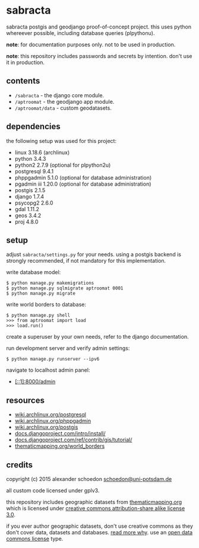 # sabracta
sabracta postgis and geodjango proof-of-concept project. this uses python
whereever possible, including database queries (plpythonu).

**note**: for documentation purposes only. not to be used in production.

**note**: this repository includes passwords and secrets by intention. don't use
it in production.


contents
--------

 * `/sabracta` - the django core module.
 * `/aptroomat` - the geodjango app module.
 * `/aptroomat/data` - custom geodatasets.


dependencies
------------

the following setup was used for this project:

 * linux       3.18.6  (archlinux)
 * python      3.4.3
 * python2     2.7.9   (optional for plpython2u)
 * postgresql  9.4.1
 * phppgadmin  5.1.0   (optional for database administration)
 * pgadmin iii 1.20.0  (optional for database administration)
 * postgis     2.1.5
 * django      1.7.4
 * psycopg2    2.6.0
 * gdal        1.11.2
 * geos        3.4.2
 * proj        4.8.0


setup
-----

adjust `sabracta/settings.py` for your needs. using a postgis backend is
strongly recommended, if not mandatory for this implementation.

write database model:

    $ python manage.py makemigrations
    $ python manage.py sqlmigrate aptroomat 0001
    $ python manage.py migrate

write world borders to database:

    $ python manage.py shell
    >>> from aptroomat import load
    >>> load.run()

create a superuser by your own needs, refer to the django documentation.

run development server and verify admin settings:

    $ python manage.py runserver --ipv6

navigate to localhost admin panel:

 * [[::1]:8000/admin](http://[::1]:8000/admin/)


resources
---------

 * [wiki.archlinux.org/postgresql](https://wiki.archlinux.org/index.php/PostgreSQL)
 * [wiki.archlinux.org/phppgadmin](https://wiki.archlinux.org/index.php/PhpPgAdmin)
 * [wiki.archlinux.org/postgis](https://wiki.archlinux.org/index.php/PostGIS)
 * [docs.djangoproject.com/intro/install/](https://docs.djangoproject.com/en/dev/intro/install/)
 * [docs.djangoproject.com/ref/contrib/gis/tutorial/](https://docs.djangoproject.com/en/dev/ref/contrib/gis/tutorial/)
 * [thematicmapping.org/world_borders](http://thematicmapping.org/downloads/world_borders.php)


credits
-------

copyright (c) 2015 alexander schoedon <schoedon@uni-potsdam.de>

all custom code licensed under gplv3.

this repository includes geographic datasets from
[thematicmapping.org](http://thematicmapping.org/downloads/world_borders.php)
which is licensed under
[creative commons attribution-share alike license 3.0](http://creativecommons.org/licenses/by-sa/3.0/).

if you ever author geographic datasets, don't use creative commons as they don't
cover data, datasets and databases.
[read more why](http://opendatacommons.org/faq/licenses/#Why_Not_Use_a_Creative_Commons_or_FreeOpen_Source_Software_License_for_Databases).
use an [open data commons license](http://opendatacommons.org/licenses/) type.
